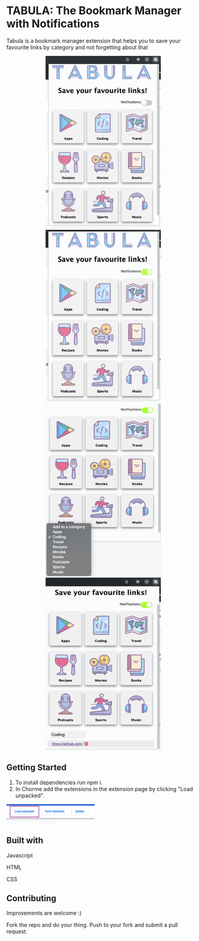 # TABULA: The Bookmark Manager with Notifications
Tabula is a bookmark manager extension that helps you to save your favourite links by category and not forgetting about that

<p align="center">
  <img width="300" height="450" src="Assets/img1r.png">    <img width="300" height="450" src="Assets/img2r.png">
  <img width="300" height="450" src="Assets/img3r.png">    <img width="300" height="450" src="Assets/img4r.png"> 
</p>

## Getting Started
1) To install dependencies run npm i.
2) In Chorme add the extensions in the extension page by clicking "Load unpacked".

<img width="230" height="50" src="Assets/imgr5.png">


## Built with
Javascript

HTML

CSS

## Contributing

Improvements are welcome :)

Fork the repo and do your thing. Push to your fork and submit a pull request.

